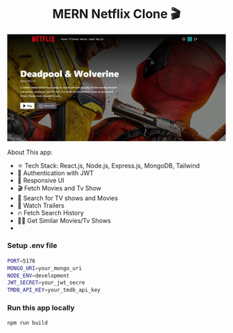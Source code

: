 <h1 align="center">MERN Netflix Clone 🎬</h1>

![Demo App](/frontend/public/screenshot-for-readme.png)

About This app:

-   ⚛️ Tech Stack: React.js, Node.js, Express.js, MongoDB, Tailwind
-   🔐 Authentication with JWT
-   📱 Responsive UI
-   🎬 Fetch Movies and Tv Show
-   🔎 Search for TV shows and Movies
-   🎥 Watch Trailers
-   🔥 Fetch Search History
-   🐱‍👤 Get Similar Movies/Tv Shows
-  



### Setup .env file

```bash
PORT=5176
MONGO_URI=your_mongo_uri
NODE_ENV=development
JWT_SECRET=your_jwt_secre
TMDB_API_KEY=your_tmdb_api_key
```

### Run this app locally

```shell
npm run build
```




